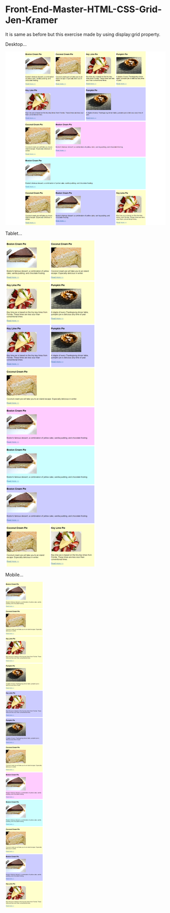 # Front-End-Master-HTML-CSS-Grid-Jen-Kramer

It is same as before but this exercise made by using display:grid property.

Desktop...

<img src="1.png">

Tablet...

<img src="2.png">

Mobile...

<img src="3.png">
